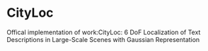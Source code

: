 # CityLoc
Offical implementation of work:CityLoc: 6 DoF Localization of Text Descriptions in Large-Scale Scenes with Gaussian Representation
